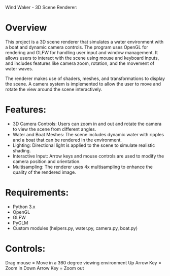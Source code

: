 Wind Waker - 3D Scene Renderer:

Overview
========

This project is a 3D scene renderer that simulates a water environment with a boat and dynamic camera controls. The program uses OpenGL for rendering and GLFW for handling user input and window management. It allows users to interact with the scene using mouse and keyboard inputs, and includes features like camera zoom, rotation, and the movement of water waves.

The renderer makes use of shaders, meshes, and transformations to display the scene. A camera system is implemented to allow the user to move and rotate the view around the scene interactively.

Features:
=========

- 3D Camera Controls: Users can zoom in and out and rotate the camera to view the scene from different angles.
- Water and Boat Meshes: The scene includes dynamic water with ripples and a boat that can be rendered in the environment.
- Lighting: Directional light is applied to the scene to simulate realistic shading.
- Interactive Input: Arrow keys and mouse controls are used to modify the camera position and orientation.
- Multisampling: The renderer uses 4x multisampling to enhance the quality of the rendered image.

Requirements:
=============

- Python 3.x
- OpenGL
- GLFW
- PyGLM
- Custom modules (helpers.py, water.py, camera.py, boat.py)

Controls:
=========
Drag mouse = Move in a 360 degree viewing environment
Up Arrow Key = Zoom in
Down Arrow Key = Zoom out